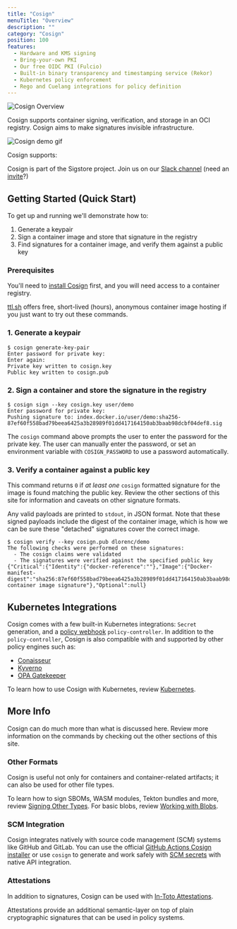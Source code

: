 ```yaml
---
title: "Cosign"
menuTitle: "Overview"
description: ""
category: "Cosign"
position: 100
features:
  - Hardware and KMS signing
  - Bring-your-own PKI
  - Our free OIDC PKI (Fulcio)
  - Built-in binary transparency and timestamping service (Rekor)
  - Kubernetes policy enforcement
  - Rego and Cuelang integrations for policy definition
---
```


![Cosign Overview](/sigstore_cosign-horizontal-color.svg)

Cosign supports container signing, verification, and storage in an OCI registry.
Cosign aims to make signatures invisible infrastructure.

![Cosign demo gif](/cosign.gif)

Cosign supports:

<list :items="features" type="info"></list>

Cosign is part of the Sigstore project. Join us on our [Slack channel](https://sigstore.slack.com/) (need an [invite](https://links.sigstore.dev/slack-invite)?)

## Getting Started (Quick Start)

To get up and running we'll demonstrate how to: 

1. Generate a keypair
1. Sign a container image and store that signature in the registry
1. Find signatures for a container image, and verify them against a public key

### Prerequisites

You'll need to [install Cosign](/cosign/installation/) first, and you will need access to a container registry.

[ttl.sh](https://ttl.sh) offers free, short-lived (hours), anonymous container image
hosting if you just want to try out these commands.

### 1. Generate a keypair

```shell
$ cosign generate-key-pair
Enter password for private key:
Enter again:
Private key written to cosign.key
Public key written to cosign.pub
```

### 2. Sign a container and store the signature in the registry

```shell
$ cosign sign --key cosign.key user/demo
Enter password for private key:
Pushing signature to: index.docker.io/user/demo:sha256-87ef60f558bad79beea6425a3b28989f01dd417164150ab3baab98dcbf04def8.sig
```

The `cosign` command above prompts the user to enter the password for the private key.
The user can manually enter the password, or set an environment variable with `COSIGN_PASSWORD` to use a password automatically.

### 3. Verify a container against a public key

This command returns `0` if *at least one* `cosign` formatted signature for the image is found
matching the public key. Review the other sections of this site for information and caveats on other signature formats.

Any valid payloads are printed to `stdout`, in JSON format.
Note that these signed payloads include the digest of the container image, which is how we can be
sure these "detached" signatures cover the correct image.

```shell
$ cosign verify --key cosign.pub dlorenc/demo
The following checks were performed on these signatures:
  - The cosign claims were validated
  - The signatures were verified against the specified public key
{"Critical":{"Identity":{"docker-reference":""},"Image":{"Docker-manifest-digest":"sha256:87ef60f558bad79beea6425a3b28989f01dd417164150ab3baab98dcbf04def8"},"Type":"cosign container image signature"},"Optional":null}
```

## Kubernetes Integrations

Cosign comes with a few built-in Kubernetes integrations: `Secret` generation, and a [policy webhook](/policy-controller/overview/) `policy-controller`.
In addition to the `policy-controller`, Cosign is also compatible with and supported by other policy engines such as:

* [Conaisseur](https://github.com/sse-secure-systems/connaisseur#what-is-connaisseur)
* [Kyverno](https://kyverno.io/docs/writing-policies/verify-images/)
* [OPA Gatekeeper](https://github.com/sigstore/cosign-gatekeeper-provider)

To learn how to use Cosign with Kubernetes, review [Kubernetes](/cosign/kubernetes/).

## More Info

Cosign can do much more than what is discussed here. Review more information on the commands by checking out the other sections of this site.

### Other Formats

Cosign is useful not only for containers and container-related artifacts; it can also be used for other file types. 

To learn how to sign SBOMs, WASM modules, Tekton bundles and more, review [Signing Other Types](/cosign/other_types/). For basic blobs, review [Working with Blobs](/cosign/working_with_blobs/).

### SCM Integration

Cosign integrates natively with source code management (SCM) systems like GitHub and GitLab.
You can use the official [GitHub Actions Cosign installer](https://github.com/marketplace/actions/cosign-installer) or use `cosign` to generate and work safely with [SCM secrets](/cosign/git_support/) with native API integration.

### Attestations

In addition to signatures, Cosign can be used with [In-Toto Attestations](https://github.com/in-toto/attestation).

Attestations provide an additional semantic-layer on top of plain cryptographic signatures that can be used in policy systems.
